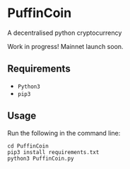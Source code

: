# PuffinCoin
A decentralised python cryptocurrency

Work in progress! 
Mainnet launch soon.

## Requirements
* ```Python3```
* ```pip3```

## Usage

Run the following in the command line:
```
cd PuffinCoin
pip3 install requirements.txt
python3 PuffinCoin.py
```
